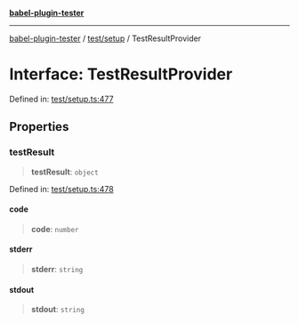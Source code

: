 [**babel-plugin-tester**](../../../README.md)

***

[babel-plugin-tester](../../../README.md) / [test/setup](../README.md) / TestResultProvider

# Interface: TestResultProvider

Defined in: [test/setup.ts:477](https://github.com/Xunnamius/babel-plugin-tester/blob/91349cafb3cefac8248e86580feec53bd082321e/test/setup.ts#L477)

## Properties

### testResult

> **testResult**: `object`

Defined in: [test/setup.ts:478](https://github.com/Xunnamius/babel-plugin-tester/blob/91349cafb3cefac8248e86580feec53bd082321e/test/setup.ts#L478)

#### code

> **code**: `number`

#### stderr

> **stderr**: `string`

#### stdout

> **stdout**: `string`
